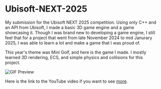 # Ubisoft-NEXT-2025
My submission for the Ubisoft NEXT 2025 competition. Using only C++ and an API from Ubisoft, I made a basic 3D game engine and a game showcasing it. Though I was brand new to developing a game engine, I still feel that for a project that went from late November 2024 to mid Janurary 2025, I was able to learn a lot and make a game that I was proud of.

This year's theme was Mini Golf, and here is the game I made. I mostly learned 3D rendering, ECS, and simple physics and collisions for this project.

![GIF Preview](https://raw.githubusercontent.com/MuizHamzat/Ubisoft-NEXT-2025/main/Ubisoft_2025_Game_Showcase_GIF.gif)

Here is the link to the YouTube video if you want to see [more](https://youtu.be/vm_vbp4ZxXI?si=uyblq7XtuI6TsYvh).
